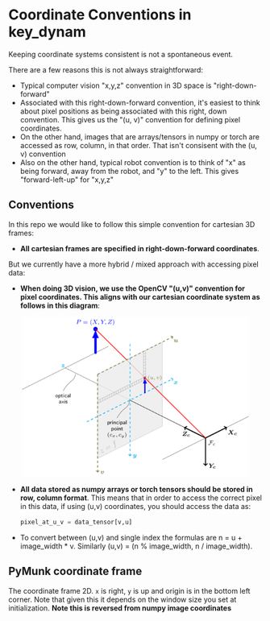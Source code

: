 # Coordinate Conventions in key_dynam
Keeping coordinate systems consistent is not a spontaneous event.

There are a few reasons this is not always straightforward:

- Typical computer vision "x,y,z" convention in 3D space is "right-down-forward"
- Associated with this right-down-forward convention, it's easiest to think about pixel positions 
as being associated with this right, down convention.  This gives us the "(u, v)" convention for defining
pixel coordinates.
- On the other hand, images that are arrays/tensors in numpy or torch are accessed as row, column, in that order.
That isn't consisent with the (u, v) convention
- Also on the other hand, typical robot convention is to think of "x" as being forward, away from the robot, and "y" to the left.
This gives "forward-left-up" for "x,y,z"

## Conventions

In this repo we would like to follow this simple convention for cartesian 3D frames:

- <b>All cartesian frames are specified in right-down-forward coordinates</b>.

But we currently have a more hybrid / mixed approach with accessing pixel data:

- <b>When doing 3D vision, we use the OpenCV "(u,v)" convention for pixel coordinates.  This aligns with our
cartesian coordinate system as follows in this diagram</b>:

<p align="center">
  <img src="./images/OpenCVcoordinates.png" width="450"/>
</p>

- <b>All data stored as numpy arrays or torch tensors should be stored in row, column format</b>.  This means
that in order to access the correct pixel in this data, if using (u,v) coordinates, you should access the data
as</b>:

    ```python
    pixel_at_u_v = data_tensor[v,u]
    ```
- To convert between (u,v) and single index the formulas are n = u + image_width * v. Similarly (u,v) = (n % image_width, n / image_width).


## PyMunk coordinate frame
The coordinate frame 2D. ``x`` is right, ``y`` is up and origin is in the bottom left corner. Note that given this
it depends on the window size you set at initialization. **Note this is reversed from numpy image coordinates**

